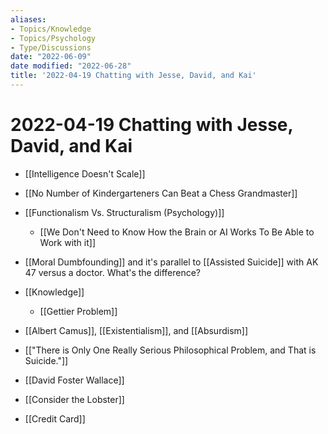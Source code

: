 ```yaml
---
aliases:
- Topics/Knowledge
- Topics/Psychology
- Type/Discussions
date: "2022-06-09"
date modified: "2022-06-28"
title: '2022-04-19 Chatting with Jesse, David, and Kai'
---
```


# 2022-04-19 Chatting with Jesse, David, and Kai
- [[Intelligence Doesn't Scale]]
- [[No Number of Kindergarteners Can Beat a Chess Grandmaster]]
- [[Functionalism Vs. Structuralism (Psychology)]]
	- [[We Don't Need to Know How the Brain or AI Works To Be Able to Work with it]]
- [[Moral Dumbfounding]] and it's parallel to [[Assisted Suicide]] with AK 47 versus a doctor. What's the difference?
- [[Knowledge]]
	- [[Gettier Problem]]

- [[Albert Camus]], [[Existentialism]], and [[Absurdism]]
- [["There is Only One Really Serious Philosophical Problem, and That is Suicide."]]

- [[David Foster Wallace]]
- [[Consider the Lobster]]

- [[Credit Card]]
